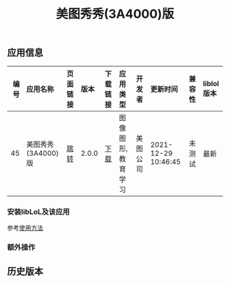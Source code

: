 ﻿---
id: 45
title: 美图秀秀(3A4000)版
toc: true
weight: 45
---

## 应用信息 
|   编号 | 应用名称          | 页面链接                                      | 版本    | 下载链接                                                                       | 应用类型      | 开发者   | 更新时间                | 兼容性   | liblol版本   |
|-----:|:--------------|:------------------------------------------|:------|:---------------------------------------------------------------------------|:----------|:------|:--------------------|:------|:-----------|
|   45 | 美图秀秀(3A4000)版 | [跳转](http://app.loongapps.cn/#/detail/45) | 2.0.0 | [下载](http://113.24.212.22:8090/upload/file/meituxiuxiu_2.0.0_mips64el.deb) | 图像图形,教育学习 | 美图公司  | 2021-12-29 10:46:45 | 未测试   | 最新         |
### 安装libLoL及该应用 
参考[使用方法](/docs/usage) 
### 额外操作 


## 历史版本 
 